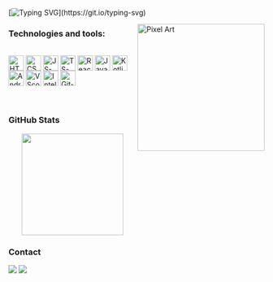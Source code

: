 [![Typing SVG](https://readme-typing-svg.demolab.com?font=Fira+Code&weight=300&pause=1000&color=FFFFFF&background=49FF2B00&width=435&lines=May+luck+be+with+you+%F0%9F%8D%80;Welcome+to+my+GitHub+profile!)](https://git.io/typing-svg)

<img src="https://i.gifer.com/77vm.gif" alt="Pixel Art" align="right" width="250">

### Technologies and tools:

<div style="display: inline_block"><br>
  <img align="center" alt="HTML-icon" height="30" width="30" src="https://cdn.jsdelivr.net/gh/devicons/devicon@latest/icons/html5/html5-original.svg">
  <img align="center" alt="CSS-icon" height="30" width="30" src="https://cdn.jsdelivr.net/gh/devicons/devicon@latest/icons/css3/css3-original.svg">
  <img align="center" alt="JS-icon" height="30" width="30" src="https://cdn.jsdelivr.net/gh/devicons/devicon@latest/icons/javascript/javascript-original.svg">
  <img align="center" alt="TS-icon" height="30" width="30" src="https://cdn.jsdelivr.net/gh/devicons/devicon@latest/icons/typescript/typescript-original.svg">
  <img align="center" alt= "React-icon" height="30" width="30" src="https://cdn.jsdelivr.net/gh/devicons/devicon@latest/icons/react/react-original.svg">       
  <img align="center" alt="Java-icon" height="30" width="30" src="https://cdn.jsdelivr.net/gh/devicons/devicon@latest/icons/java/java-original.svg">
  <img align="center" alt="Kotlin-icon" height="30" width="30" src="https://cdn.jsdelivr.net/gh/devicons/devicon@latest/icons/kotlin/kotlin-original.svg">
  <img align="center" alt="Android-icon" height="30" width="30" src="https://cdn.jsdelivr.net/gh/devicons/devicon@latest/icons/androidstudio/androidstudio-original.svg">
  <img align="center" alt="VScode-icon" height="30" width="30" src="https://cdn.jsdelivr.net/gh/devicons/devicon@latest/icons/vscode/vscode-original.svg">
  <img align="center" alt="Intellij-icon" height="30" width="30" src="https://cdn.jsdelivr.net/gh/devicons/devicon@latest/icons/intellij/intellij-original.svg">
  <img align="center" alt="Git-icon" height="30" width="30" src="https://cdn.jsdelivr.net/gh/devicons/devicon@latest/icons/git/git-original.svg">
</div><br><br>

### GitHub Stats

<div style="display: flex; justify-content: center;">
    <img height="200px" src="https://github-readme-stats.vercel.app/api/top-langs/?username=DanyloM73&layout=compact&langs_count=7&theme=one_dark_pro"/>
</div>
    
### Contact

<div> 
  <a href="https://t.me/danyamalanin" target="_blank"><img src="https://img.shields.io/badge/-Telegram-24A1DE?style=for-the-badge&logo=telegram&logoColor=white" target="_blank"></a> 
  <a href="mailto:danyamalanin7@gmail.com"><img src="https://img.shields.io/badge/-Gmail-c71610?style=for-the-badge&logo=gmail&logoColor=white" target="_blank"></a>
</div>
